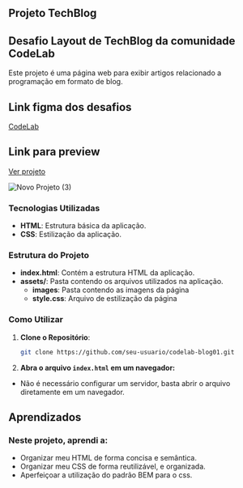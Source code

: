 ## Projeto TechBlog

## Desafio Layout de TechBlog da comunidade CodeLab
Este projeto é uma página web para exibir artigos relacionado a programação em formato de blog.


## Link figma dos desafios 
[CodeLab](https://www.figma.com/design/Yb9IBH56g7T1hdIyZ3BMNO/Desafios---CodeLab?node-id=257087-8&t=zEiZdP6EcTY90fsB-0)

## Link para preview
[Ver projeto](https://gilecampos.github.io/codelab-techblog03/)

![Novo Projeto (3)](https://github.com/user-attachments/assets/c61749e7-7166-4f41-b5e4-54ac5f4e1146)

### Tecnologias Utilizadas

- **HTML**: Estrutura básica da aplicação.
- **CSS**: Estilização da aplicação.

### Estrutura do Projeto

- **index.html**: Contém a estrutura HTML da aplicação.
- **assets/**: Pasta contendo os arquivos utilizados na aplicação.
  - **images**: Pasta contendo as imagens da página
  - **style.css**: Arquivo de estilização da página

### Como Utilizar

1. **Clone o Repositório**:
   ```bash
   git clone https://github.com/seu-usuario/codelab-blog01.git

2. **Abra o arquivo `index.html` em um navegador:**
  - Não é necessário configurar um servidor, basta abrir o arquivo diretamente em um navegador.

## Aprendizados
### Neste projeto, aprendi a:

  - Organizar meu HTML de forma concisa e semântica.
  - Organizar meu CSS de forma reutilizável, e organizada.
  - Aperfeiçoar a utilização do padrão BEM para o css.
